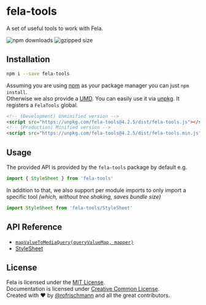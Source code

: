 # fela-tools

A set of useful tools to work with Fela.

<img alt="npm downloads" src="https://img.shields.io/npm/dm/fela-tools.svg">
<img alt="gzipped size" src="https://img.shields.io/badge/gzipped-0.58kb-brightgreen.svg">

## Installation
```sh
npm i --save fela-tools
```
Assuming you are using [npm](https://www.npmjs.com) as your package manager you can just `npm install`.<br>
Otherwise we also provide a [UMD](https://github.com/umdjs/umd). You can easily use it via [unpkg](https://unpkg.com/). It registers a  `FelaTools` global.
```HTML
<!-- (Development) Unminified version -->
<script src="https://unpkg.com/fela-tools@4.2.5/dist/fela-tools.js"></script>
<!-- (Production) Minified version -->
<script src="https://unpkg.com/fela-tools@4.2.5/dist/fela-tools.min.js"></script>
```

## Usage
The provided API is provided by the `fela-tools` package by default e.g.

```javascript
import { StyleSheet } from 'fela-tools'
```

In addition to that, we also support per module imports to only import a specific tool *(which, without tree shaking, saves bundle size)*

```javascript
import StyleSheet from 'fela-tools/StyleSheet'
```

## API Reference

* [`mapValueToMediaQuery(queryValueMap, mapper)`](docs/mapValueToMediaQuery.md)
* [StyleSheet](docs/StyleSheet.md)

## License
Fela is licensed under the [MIT License](http://opensource.org/licenses/MIT).<br>
Documentation is licensed under [Creative Common License](http://creativecommons.org/licenses/by/4.0/).<br>
Created with ♥ by [@rofrischmann](http://rofrischmann.de) and all the great contributors.

